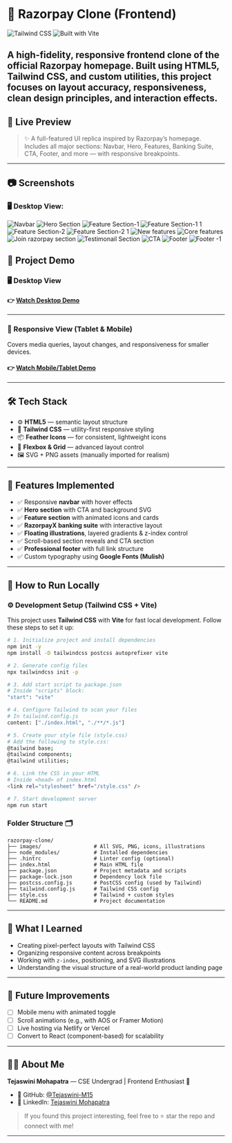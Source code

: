 # 🚀 Razorpay Clone (Frontend)
![Tailwind CSS](https://img.shields.io/badge/Styled_with-TailwindCSS-38BDF8?style=for-the-badge&logo=tailwindcss)
![Built with Vite](https://img.shields.io/badge/Bundled_with-Vite-646CFF?style=for-the-badge&logo=vite)

A high-fidelity, responsive frontend clone of the official Razorpay homepage. Built using **HTML5**, **Tailwind CSS**, and custom utilities, this project focuses on layout accuracy, responsiveness, clean design principles, and interaction effects.
---

## 📸 Live Preview
> ✨ A full-featured UI replica inspired by Razorpay’s homepage. Includes all major sections: Navbar, Hero, Features, Banking Suite, CTA, Footer, and more — with responsive breakpoints.
---

## 📷 Screenshots

### 🖥️ Desktop View:
![Navbar](https://github.com/user-attachments/assets/2c019676-e8b3-432d-bc17-cf69c7aa9be8)
![Hero Section](https://github.com/user-attachments/assets/b15724f8-6194-4e09-a8fe-9eefd334dd06)
![Feature Section-1](https://github.com/user-attachments/assets/8f33b5a3-d47e-415b-86a7-67d383559e36)
![Feature Section-1 1](https://github.com/user-attachments/assets/3cfab0e5-c06e-4a8c-9b6f-77ef2778fad2)
![Feature Section-2](https://github.com/user-attachments/assets/b24f5818-d4a2-469d-a516-26e6a039ffa0)
![Feature Section-2 1](https://github.com/user-attachments/assets/13bf2c00-bdfe-4ba3-9cdb-26b6015d40fb)
![New features](https://github.com/user-attachments/assets/826abf64-b60f-428a-a541-d5bcd9fd106c)
![Core features](https://github.com/user-attachments/assets/7ccd2fd5-5a07-40dc-8d69-70c6c70e6cea)
![Join razorpay section](https://github.com/user-attachments/assets/8aa4e9f1-b9e8-4045-93ee-324802e44610)
![Testimonail Section](https://github.com/user-attachments/assets/458215a4-ed96-4fcf-b083-abd2cc6d7b08)
![CTA](https://github.com/user-attachments/assets/63c0cbaa-b87f-445c-bdb3-39f6a4f70305)
![Footer](https://github.com/user-attachments/assets/fe47381e-389f-495c-a93c-bedea016c961)
![Footer -1](https://github.com/user-attachments/assets/366973fb-95b9-4cf7-9884-04532e1590f1)

## 🎥 Project Demo

### 🖥️ Desktop View 
#### 👉 [Watch Desktop Demo](https://drive.google.com/file/d/19_bgfR7snA1Z4eg0BAygPCAEhJ6i95Zh/view?usp=sharing)
---
### 📱 Responsive View (Tablet & Mobile)
Covers media queries, layout changes, and responsiveness for smaller devices.
#### 👉 [Watch Mobile/Tablet Demo](https://drive.google.com/file/d/1bVABkN9jI2eiRqHI1PB_AxOQNboxpaL5/view?usp=sharing)
---

## 🛠 Tech Stack

- ⚙️ **HTML5** — semantic layout structure  
- 🎨 **Tailwind CSS** — utility-first responsive styling  
- 📦 **Feather Icons** — for consistent, lightweight icons  
- 🔀 **Flexbox & Grid** — advanced layout control  
- 🖼 SVG + PNG assets (manually imported for realism)
---

## 📐 Features Implemented

- ✅ Responsive **navbar** with hover effects
- ✅ **Hero section** with CTA and background SVG
- ✅ **Feature section** with animated icons and cards
- ✅ **RazorpayX banking suite** with interactive layout
- ✅ **Floating illustrations**, layered gradients & z-index control
- ✅ Scroll-based section reveals and CTA section
- ✅ **Professional footer** with full link structure
- ✅ Custom typography using **Google Fonts (Mulish)**
---

## 🧰 How to Run Locally

### ⚙️ Development Setup (Tailwind CSS + Vite)

This project uses **Tailwind CSS** with **Vite** for fast local development. Follow these steps to set it up:
```bash
# 1. Initialize project and install dependencies
npm init -y
npm install -D tailwindcss postcss autoprefixer vite

# 2. Generate config files
npx tailwindcss init -p

# 3. Add start script to package.json
# Inside "scripts" block:
"start": "vite"

# 4. Configure Tailwind to scan your files
# In tailwind.config.js
content: ["./index.html", "./**/*.js"]

# 5. Create your style file (style.css)
# Add the following to style.css:
@tailwind base;
@tailwind components;
@tailwind utilities;

# 6. Link the CSS in your HTML
# Inside <head> of index.html
<link rel="stylesheet" href="/style.css" />

# 7. Start development server
npm run start
```

### Folder Structure 🗂️
```
razorpay-clone/
├── images/                 # All SVG, PNG, icons, illustrations
├── node_modules/           # Installed dependencies
├── .hintrc                 # Linter config (optional)
├── index.html              # Main HTML file
├── package.json            # Project metadata and scripts
├── package-lock.json       # Dependency lock file
├── postcss.config.js       # PostCSS config (used by Tailwind)
├── tailwind.config.js      # Tailwind CSS config
├── style.css               # Tailwind + custom styles
└── README.md               # Project documentation
```
---

## 🧠 What I Learned

- Creating pixel-perfect layouts with Tailwind CSS
- Organizing responsive content across breakpoints
- Working with `z-index`, positioning, and SVG illustrations
- Understanding the visual structure of a real-world product landing page
---

## 🔮 Future Improvements

- [ ] Mobile menu with animated toggle  
- [ ] Scroll animations (e.g., with AOS or Framer Motion)  
- [ ] Live hosting via Netlify or Vercel  
- [ ] Convert to React (component-based) for scalability
---

## 👩‍💻 About Me

**Tejaswini Mohapatra** — CSE Undergrad | Frontend Enthusiast 💙

- 🐙 GitHub: [@Tejaswini-M15](https://github.com/Tejaswini-M15)
- 💼 LinkedIn: [Tejaswini Mohapatra](https://www.linkedin.com/in/tejaswinim15)

> If you found this project interesting, feel free to ⭐ star the repo and connect with me!
---
